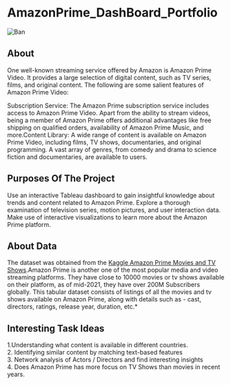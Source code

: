 # AmazonPrime_DashBoard_Portfolio

![Ban](https://github.com/SFutureAnalyst/AmazonPrime_DashBoard_Portfolio/assets/146059342/f6ccf3b3-552a-4bf8-9428-c40e2071252b)


## About
One well-known streaming service offered by Amazon is Amazon Prime Video. It provides a large selection of digital content, such as TV series, films, and original content. The following are some salient features of Amazon Prime Video:

Subscription Service: The Amazon Prime subscription service includes access to Amazon Prime Video. Apart from the ability to stream videos, being a member of Amazon Prime offers additional advantages like free shipping on qualified orders, availability of Amazon Prime Music, and more.Content Library: A wide range of content is available on Amazon Prime Video, including films, TV shows, documentaries, and original programming. A vast array of genres, from comedy and drama to science fiction and documentaries, are available to users.

## Purposes Of The Project
Use an interactive Tableau dashboard to gain insightful knowledge about trends and content related to Amazon Prime. Explore a thorough examination of television series, motion pictures, and user interaction data. Make use of interactive visualizations to learn more about the Amazon Prime platform.
## About Data

The dataset was obtained from the [Kaggle Amazon Prime Movies and TV Shows](https://www.kaggle.com/datasets/shivamb/amazon-prime-movies-and-tv-shows).Amazon Prime is another one of the most popular media and video streaming platforms. They have close to 10000 movies or tv shows available on their platform, as of mid-2021, they have over 200M Subscribers globally. This tabular dataset consists of listings of all the movies and tv shows available on Amazon Prime, along with details such as - cast, directors, ratings, release year, duration, etc.*

## Interesting Task Ideas
1.Understanding what content is available in different countries.<br>
2. Identifying similar content by matching text-based features<br>
3. Network analysis of Actors / Directors and find interesting insights<br>
4. Does Amazon Prime has more focus on TV Shows than movies in recent years.<br>
